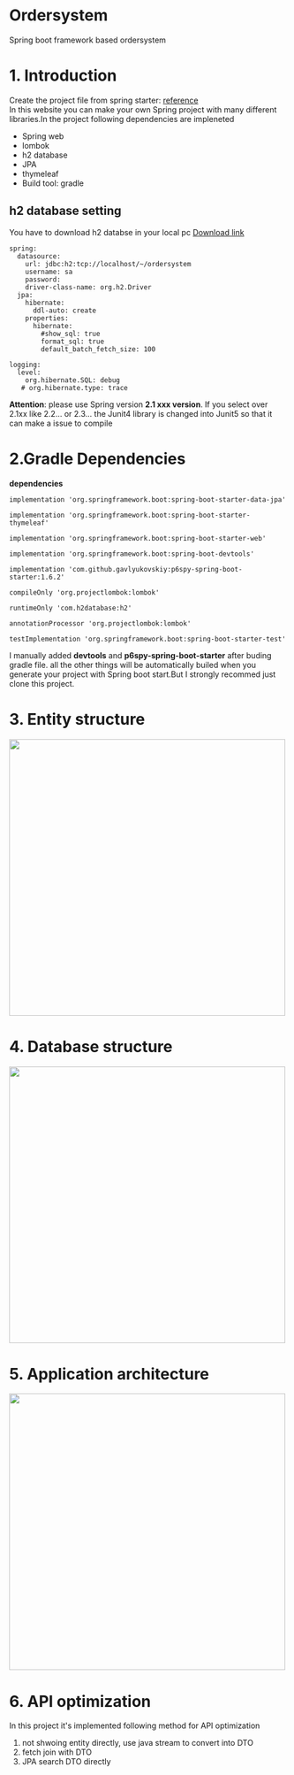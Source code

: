 # Ordersystem
Spring boot framework based ordersystem


# 1. Introduction   
Create the project file from spring starter: [reference](https://start.spring.io/)   \
In this website you can make your own Spring project with many different libraries.In the project following dependencies are impleneted 

- Spring web 
- lombok
- h2 database
- JPA
- thymeleaf
- Build tool: gradle

## h2 database setting 
You have to download h2 databse in your local pc [Download link](https://www.h2database.com/html/download.html)   

	spring:
	  datasource:
	    url: jdbc:h2:tcp://localhost/~/ordersystem
	    username: sa
	    password:
	    driver-class-name: org.h2.Driver
	  jpa:
	    hibernate:
	      ddl-auto: create
	    properties:
	      hibernate:
	        #show_sql: true
	        format_sql: true
	        default_batch_fetch_size: 100
	
	logging:
	  level:
	    org.hibernate.SQL: debug
	   # org.hibernate.type: trace

**Attention**: please use Spring version **2.1 xxx version**. If you select over 2.1xx like 2.2... or 2.3... the Junit4 library is changed into Junit5 so that it can make a issue to compile

# 2.Gradle Dependencies 

**dependencies**
 
	implementation 'org.springframework.boot:spring-boot-starter-data-jpa'
  
	implementation 'org.springframework.boot:spring-boot-starter-thymeleaf'
  
	implementation 'org.springframework.boot:spring-boot-starter-web'
  
	implementation 'org.springframework.boot:spring-boot-devtools'
  
	implementation 'com.github.gavlyukovskiy:p6spy-spring-boot-starter:1.6.2'
  
	compileOnly 'org.projectlombok:lombok'
  
	runtimeOnly 'com.h2database:h2'
  
	annotationProcessor 'org.projectlombok:lombok'
  
	testImplementation 'org.springframework.boot:spring-boot-starter-test'


I manually added **devtools** and **p6spy-spring-boot-starter** after buding gradle file. all the other things will be automatically builed when you generate your project with Spring boot start.But I strongly recommed just clone this project.


# 3. Entity structure 

<div>
<img width="500" src="https://user-images.githubusercontent.com/45092135/94732625-d03ae400-0366-11eb-9616-c66656c77acd.JPG">			 
</div>

# 4. Database structure 

<div>
<img width="500" src="https://user-images.githubusercontent.com/45092135/94732654-d6c95b80-0366-11eb-80e0-746f5fad1e2a.JPG">			 
</div>

# 5. Application architecture

<div>
<img width="500" src="https://user-images.githubusercontent.com/45092135/94734410-7be53380-0369-11eb-836d-17215d72d7c3.JPG">			 
</div>


# 6. API optimization 

In this project it's implemented following method for API optimization 

1. not shwoing entity directly, use java stream to convert into DTO 
2. fetch join with DTO
3. JPA search DTO directly 



